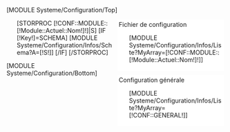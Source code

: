 [MODULE Systeme/Configuration/Top]
<div style="float:right;width:49%;-moz-border-radius:3px 3px;margin-left:10px;">
	<div style="background:white;-moz-border-radius:3px 3px;padding:3px;;">
		<div class="BigTitle">Fichier de configuration</div>
		<ul>
			[MODULE Systeme/Configuration/Infos/Liste?MyArray=[!CONF::MODULE::[!Module::Actuel::Nom!]!]]
		</ul>
	</div>
	<div style="background:white;margin-top:10px;-moz-border-radius:3px 3px;padding:3px;;">
		<div class="BigTitle">Configuration g&eacute;n&eacute;rale</div>
		<ul>
			[MODULE Systeme/Configuration/Infos/Liste?MyArray=[!CONF::GENERAL!]]
		</ul>
	</div>
</div>
<div style="width:49%">
	<ul>
		[STORPROC [!CONF::MODULE::[!Module::Actuel::Nom!]!]|S]
		[IF [!Key!]=SCHEMA]
			[MODULE Systeme/Configuration/Infos/Schema?A=[!S!]]
		[/IF]
		[/STORPROC]
	</ul>
</div>
[MODULE Systeme/Configuration/Bottom]
